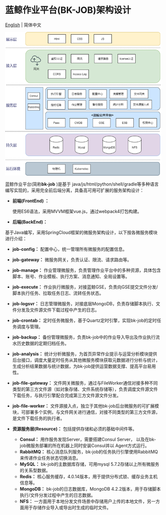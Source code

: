 # 蓝鲸作业平台(BK-JOB)架构设计

[English](architecture.en.md) | 简体中文

![Architecture](../resource/img/architecture.png)

蓝鲸作业平台(简称**bk-job** )是基于 java/js/html/python/shell/gradle等多种语言编写实现的，采用完全前后端分离，具备高可用可扩展的服务架构设计：

- **前端(FrontEnd) ：**

  使用ES6语法，采用MVVM框架vue.js，通过webpack4打包构建。

- **后端(BackEnd)：** 

基于Java编写，采用SpringCloud框架的微服务架构设计，以下按各微服务模块进行介绍：

  - **job-config：** 配置中心，统一管理所有微服务的配置信息。
  - **job-gateway：** 微服务网关，负责认证、限流、请求路由等。
  - **job-manage：** 作业管理微服务，负责管理作业平台中的多种资源，具体包含脚本、账号、作业模板、执行方案、消息通知、全局设置等。
  - **job-execute：** 作业执行微服务，对接蓝鲸GSE，负责向GSE提交文件分发/脚本执行任务、拉取任务日志、流转任务状态。
  - **job-logsvr：** 日志管理微服务，对接底层MongoDB，负责存储脚本执行、文件分发及文件源文件下载过程中产生的日志。
  - **job-crontab：** 定时任务微服务，基于Quartz定时引擎，实现bk-job的定时任务调度与管理。
  - **job-backup：** 备份管理微服务，负责bk-job中的作业导入导出及作业执行流水历史数据的定期归档任务。
  - **job-analysis：** 统计分析微服务，为首页异常作业提示与运营分析模块提供后台接口，调度大量定时任务从其他微服务模块获取元数据进行分析与统计，生成分析结果数据与统计数据，为bk-job提供运营数据支撑、提高平台易用性。
  - **job-file-gateway：** 文件网关微服务，通过与FileWorker通信对接多种不同类型的第三方文件源（如对象存储、文件系统存储等），负责调度文件源文件下载任务，与执行引擎配合完成第三方文件源文件分发。
  - **job-file-worker：** 文件源接入点，独立于其他bk-job后台微服务的可扩展模块，可部署多个实例，与文件网关进行通信，对接不同类型的第三方文件源，是文件下载任务的执行者。

- **资源服务层(Resource)：** 包括提供存储和必须的基础中间件等。
    - **Consul：** 用作服务发现Server，需要搭建Consul Server， 以及在bk-job微服务部署的所在机器上同时安装Consul并以 Agent方式运行。
    - **RabbitMQ：** 核心消息队列服务，bk-job的任务执行引擎使用RabbitMQ来传递作业任务状态切换消息。
    - **MySQL：** bk-job的主数据库存储，可用mysql 5.7.2存储以上所有微服务的关系型数据。
    - **Redis：** 核心服务缓存，4.0.14版本，用于提供分布式锁、缓存业务主机信息等。
    - **MongoDB：** bk-job的日志数据库，MongoDB 4.2.2版本，用于存储脚本执行/文件分发过程中产生的日志数据。
    - **NFS：** 一方面用于本地分发文件场景中存储用户上传的本地文件，另一方面用于存储作业导入或导出时生成的临时文件。

